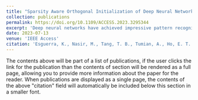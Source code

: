 ```yaml
---
title: "Sparsity Aware Orthogonal Initialization of Deep Neural Networks."
collection: publications
permalink: https://doi.org/10.1109/ACCESS.2023.3295344
excerpt: 'Deep neural networks have achieved impressive pattern recognition and generative abilities on complex tasks by developing larger and deeper models, which are increasingly costly to train and implement. There is in tandem interest to develop sparse versions of these powerful models by post-processing with weight pruning or dynamic sparse training. However, these processes require expensive train-prune-finetune cycles and compromise the trainability of very deep network configurations. We introduce sparsity-aware orthogonal initialization (SAO), a method to initialize sparse but maximally connected neural networks with orthogonal weights. SAO constructs a sparse network topology leveraging Ramanujan expander graphs to assure connectivity and assigns orthogonal weights to attain approximate dynamical isometry. Sparsity in SAO networks is tunable prior to model training. We compared SAO to fully-connected neural networks and demonstrated that SAO networks outperform magnitude pruning in very deep and sparse networks up to a thousand layers with fewer computations and training iterations. Convolutional neural networks are SAO networks with special constraints, while kernel pruning may be interpreted as tuning the SAO sparsity level. Within SAO framework, kernels may be pruned prior to model training based on a desired compression factor rather than post-training based on parameter-dependent heuristics. SAO is well-suited for applications with tight energy and computation budgets such as edge computing tasks, because it achieves sparse, trainable neural network models with fewer learnable parameters without requiring special layers, additional training, scaling, or regularization. The advantages of SAO networks are attributed to both its sparse but maximally connected topology and orthogonal weight initialization.'
date: 2023-07-13
venue: 'IEEE Access'
citation: 'Esguerra, K., Nasir, M., Tang, T. B., Tumian, A., Ho, E. T. W. (2023). &quot;Sparsity Aware Orthogonal Initialization of Deep Neural Networks.&quot; IEEE Access, vol. 11, pp. 74165-74181.'
---
```


The contents above will be part of a list of publications, if the user clicks the link for the publication than the contents of section will be rendered as a full page, allowing you to provide more information about the paper for the reader. When publications are displayed as a single page, the contents of the above "citation" field will automatically be included below this section in a smaller font.
